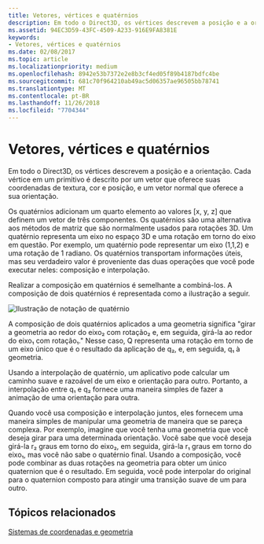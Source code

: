 ```yaml
---
title: Vetores, vértices e quatérnios
description: Em todo o Direct3D, os vértices descrevem a posição e a orientação. Cada vértice em um primitivo é descrito por um vetor que oferece suas coordenadas de textura, cor e posição, e um vetor normal que oferece a sua orientação.
ms.assetid: 94EC3D59-43FC-4509-A233-916E9FA8381E
keywords:
- Vetores, vértices e quatérnios
ms.date: 02/08/2017
ms.topic: article
ms.localizationpriority: medium
ms.openlocfilehash: 8942e53b7372e2e8b3cf4ed05f89b4187bdfc4be
ms.sourcegitcommit: 681c70f964210ab49ac5d06357ae96505bb78741
ms.translationtype: MT
ms.contentlocale: pt-BR
ms.lasthandoff: 11/26/2018
ms.locfileid: "7704344"
---
```

# <a name="vectors-vertices-and-quaternions"></a>Vetores, vértices e quatérnios


Em todo o Direct3D, os vértices descrevem a posição e a orientação. Cada vértice em um primitivo é descrito por um vetor que oferece suas coordenadas de textura, cor e posição, e um vetor normal que oferece a sua orientação.

Os quatérnios adicionam um quarto elemento ao valores \[x, y, z\] que definem um vetor de três componentes. Os quatérnios são uma alternativa aos métodos de matriz que são normalmente usados para rotações 3D. Um quatérnio representa um eixo no espaço 3D e uma rotação em torno do eixo em questão. Por exemplo, um quatérnio pode representar um eixo (1,1,2) e uma rotação de 1 radiano. Os quatérnios transportam informações úteis, mas seu verdadeiro valor é proveniente das duas operações que você pode executar neles: composição e interpolação.

Realizar a composição em quatérnios é semelhante a combiná-los. A composição de dois quatérnios é representada como a ilustração a seguir.

![Ilustração de notação de quatérnio](images/quateq.png)

A composição de dois quatérnios aplicados a uma geometria significa "girar a geometria ao redor do eixo₂ com rotação₂ e, em seguida, girá-la ao redor do eixo₁ com rotação₁." Nesse caso, Q representa uma rotação em torno de um eixo único que é o resultado da aplicação de q₂, e, em seguida, q₁ à geometria.

Usando a interpolação de quatérnio, um aplicativo pode calcular um caminho suave e razoável de um eixo e orientação para outro. Portanto, a interpolação entre q₁ e q₂ fornece uma maneira simples de fazer a animação de uma orientação para outra.

Quando você usa composição e interpolação juntos, eles fornecem uma maneira simples de manipular uma geometria de maneira que se pareça complexa. Por exemplo, imagine que você tenha uma geometria que você deseja girar para uma determinada orientação. Você sabe que você deseja girá-la r₂ graus em torno do eixo₂, em seguida, girá-la r₁ graus em torno do eixo₁, mas você não sabe o quatérnio final. Usando a composição, você pode combinar as duas rotações na geometria para obter um único quaternion que é o resultado. Em seguida, você pode interpolar do original para o quaternion composto para atingir uma transição suave de um para outro.

## <a name="span-idrelated-topicsspanrelated-topics"></a><span id="related-topics"></span>Tópicos relacionados


[Sistemas de coordenadas e geometria](coordinate-systems-and-geometry.md)

 

 




